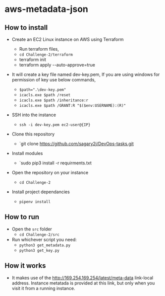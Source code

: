 # aws-metadata-json

## How to install
- Create an EC2 Linux instance on AWS using Terraform
  - Run terraform files,
  - `cd Challenge-2/terraform`
  -  terraform init
  -  terraform apply --auto-approve=true
- It will create a key file named dev-key.pem, If you are using windows for permission of key use below commands,
  - `$path=".\dev-key.pem"`
  - `icacls.exe $path /reset`
  - `icacls.exe $path /inheritance:r`
  - `icacls.exe $path /GRANT:R "$($env:USERNAME):(R)"`

- SSH into the instance
  - `ssh -i dev-key.pem ec2-user@{IP}`
- Clone this repository
  - `git clone https://github.com/sagary2j/DevOps-tasks.git
- Install modules
  - `sudo pip3 install -r requirments.txt
- Open the repository on your instance
  - `cd Challenge-2`
- Install project dependancies
  - `pipenv install`


## How to run
- Open the `src` folder
  - `cd Challenge-2/src`
- Run whichever script you need:
  - `python3 get_metadata.py`
  - `python3 get_key.py`

## How it works
- It makes use of the http://169.254.169.254/latest/meta-data link-local address. Instance metatada is provided at this link, but only when you visit it from a running instance.
